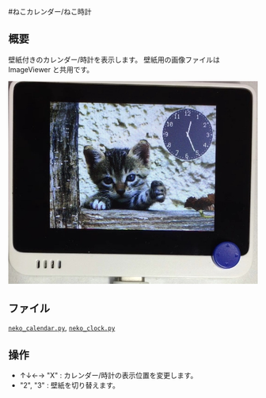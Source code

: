 #ねこカレンダー/ねこ時計

## 概要
壁紙付きのカレンダー/時計を表示します。
壁紙用の画像ファイルは ImageViewer と共用です。

[![YouTube](./Neko.jpg)](https://www.youtube.com/watch?v=ZIE4joayFnw)

## ファイル
   [`neko_calendar.py`](/CIRCUITPY/neko_calendar.py), [`neko_clock.py`](/CIRCUITPY/neko_clock.py)

## 操作
- ↑↓←→ "X" : カレンダー/時計の表示位置を変更します。
- "2", "3" : 壁紙を切り替えます。

